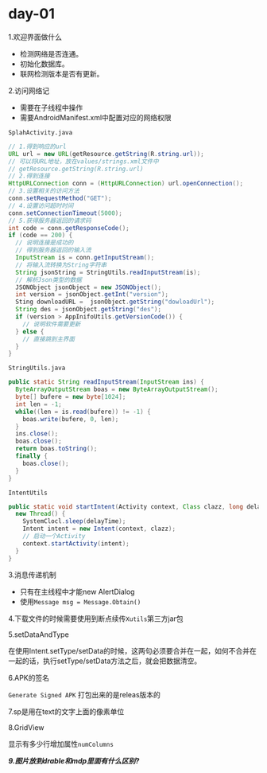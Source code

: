# day-01

1.欢迎界面做什么

* 检测网络是否连通。
* 初始化数据库。
* 联网检测版本是否有更新。

2.访问网络记

* 需要在子线程中操作
* 需要AndroidManifest.xml中配置对应的网络权限

`SplahActivity.java`

```java
// 1.得到响应的url
URL url = new URL(getResource.getString(R.string.url));
// 可以将URL地址，放在values/strings.xml文件中
// getResource.getString(R.string.url)
// 2.得到连接
HttpURLConnection conn = (HttpURLConnection) url.openConnection();
// 3.设置相关的访问方法
conn.setRequestMethod("GET");
// 4.设置访问超时时间
conn.setConnectionTimeout(5000);
// 5.获得服务器返回的请求码
int code = conn.getResponseCode();
if (code == 200) {
  // 说明连接是成功的
  // 得到服务器返回的输入流
  InputStream is = conn.getInputStream();
  // 将输入流转换为String字符串
  String jsonString = StringUtils.readInputStream(is);
  // 解析Json类型的数据
  JSONObject jsonObject = new JSONObject();
  int version = jsonObject.getInt("version");
  Sting downloadURL =  jsonObject.getString("dowloadUrl");
  String des = jsonObject.getString("des");
  if (version > AppInifoUtils.getVersionCode()) {
    // 说明软件需要更新
  } else {
    // 直接跳到主界面
  }
}
```

`StringUtils.java`

```java
public static String readInputStream(InputStream ins) {
  ByteArrayOutputStream boas = new ByteArrayOutputStream();
  byte[] bufere = new byte[1024];
  int len = -1;
  while((len = is.read(bufere)) != -1) {
    boas.write(bufere, 0, len);
  }
  ins.close();
  boas.close();
  return boas.toString();
  finally {
    boas.close();
  }
}
```

`IntentUtils`

```java
public static void startIntent(Activity context, Class clazz, long delayTime) {
  new Thread() {
    SystemClocl.sleep(delayTime);
    Intent intent = new Intent(context, clazz);
    // 启动一个Activity
    context.startActivity(intent);
  }
}
```

3.消息传递机制

* 只有在主线程中才能new AlertDialog
* 使用`Message msg = Message.Obtain()`

4.下载文件的时候需要使用到断点续传`Xutils`第三方jar包

5.setDataAndType

在使用Intent.setType\/setData的时候，这两句必须要合并在一起，如何不合并在一起的话，执行setType\/setData方法之后，就会把数据清空。

6.APK的签名

`Generate Signed APK` 打包出来的是releas版本的

7.sp是用在text的文字上面的像素单位

8.GridView

显示有多少行增加属性`numColumns`

***9.图片放到drable和mdp里面有什么区别?***



